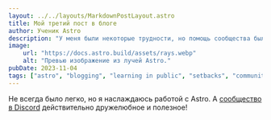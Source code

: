 ```yaml
---
layout: ../../layouts/MarkdownPostLayout.astro
title: Мой третий пост в блоге
author: Ученик Astro
description: "У меня были некоторые трудности, но помощь сообщества была бесценной!"
image:
    url: "https://docs.astro.build/assets/rays.webp"
    alt: "Превью изображение из лучей Astro."
pubDate: 2023-11-04
tags: ["astro", "blogging", "learning in public", "setbacks", "community"]
---
```

Не всегда было легко, но я наслаждаюсь работой с Astro. А [сообщество в Discord](https://astro.build/chat) действительно дружелюбное и полезное!